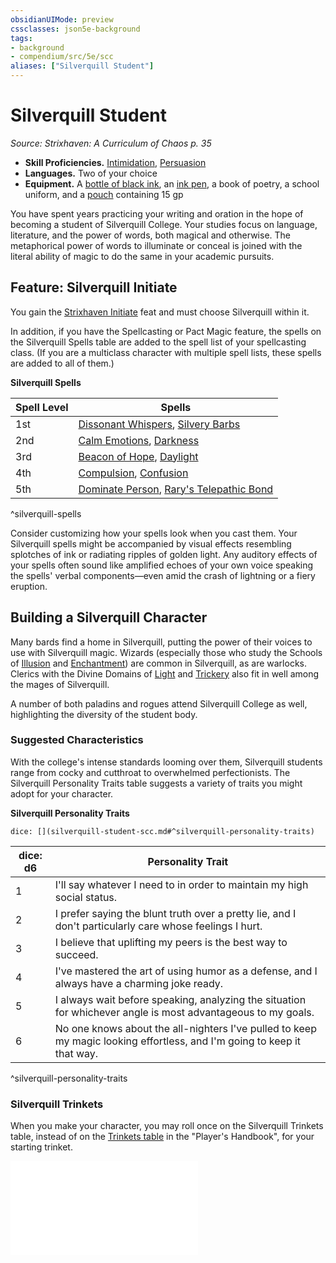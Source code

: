 ```yaml
---
obsidianUIMode: preview
cssclasses: json5e-background
tags:
- background
- compendium/src/5e/scc
aliases: ["Silverquill Student"]
---
```

# Silverquill Student
*Source: Strixhaven: A Curriculum of Chaos p. 35*  

- **Skill Proficiencies.** [Intimidation](/Systems/5e/rules/skills.md#Intimidation), [Persuasion](/Systems/5e/rules/skills.md#Persuasion)  
- **Languages.** Two of your choice  
- **Equipment.** A [bottle of black ink](/Systems/5e/items/ink-1-ounce-bottle.md), an [ink pen](/Systems/5e/items/ink-pen.md), a book of poetry, a school uniform, and a [pouch](/Systems/5e/items/pouch.md) containing 15 gp  

You have spent years practicing your writing and oration in the hope of becoming a student of Silverquill College. Your studies focus on language, literature, and the power of words, both magical and otherwise. The metaphorical power of words to illuminate or conceal is joined with the literal ability of magic to do the same in your academic pursuits.

## Feature: Silverquill Initiate

You gain the [Strixhaven Initiate](/Systems/5e/feats/strixhaven-initiate-scc.md) feat and must choose Silverquill within it.

In addition, if you have the Spellcasting or Pact Magic feature, the spells on the Silverquill Spells table are added to the spell list of your spellcasting class. (If you are a multiclass character with multiple spell lists, these spells are added to all of them.)

**Silverquill Spells**

| Spell Level | Spells |
|-------------|--------|
| 1st | [Dissonant Whispers](/Systems/5e/spells/dissonant-whispers.md), [Silvery Barbs](/Systems/5e/spells/silvery-barbs-scc.md) |
| 2nd | [Calm Emotions](/Systems/5e/spells/calm-emotions.md), [Darkness](/Systems/5e/spells/darkness.md) |
| 3rd | [Beacon of Hope](/Systems/5e/spells/beacon-of-hope.md), [Daylight](/Systems/5e/spells/daylight.md) |
| 4th | [Compulsion](/Systems/5e/spells/compulsion.md), [Confusion](/Systems/5e/spells/confusion.md) |
| 5th | [Dominate Person](/Systems/5e/spells/dominate-person.md), [Rary's Telepathic Bond](/Systems/5e/spells/rarys-telepathic-bond.md) |
^silverquill-spells

Consider customizing how your spells look when you cast them. Your Silverquill spells might be accompanied by visual effects resembling splotches of ink or radiating ripples of golden light. Any auditory effects of your spells often sound like amplified echoes of your own voice speaking the spells' verbal components—even amid the crash of lightning or a fiery eruption.

## Building a Silverquill Character

Many bards find a home in Silverquill, putting the power of their voices to use with Silverquill magic. Wizards (especially those who study the Schools of [Illusion](/Systems/5e/classes/wizard-school-of-illusion.md) and [Enchantment](/Systems/5e/classes/wizard-school-of-enchantment.md)) are common in Silverquill, as are warlocks. Clerics with the Divine Domains of [Light](/Systems/5e/classes/cleric-light-domain.md) and [Trickery](/Systems/5e/classes/cleric-trickery-domain.md) also fit in well among the mages of Silverquill.

A number of both paladins and rogues attend Silverquill College as well, highlighting the diversity of the student body.

### Suggested Characteristics

With the college's intense standards looming over them, Silverquill students range from cocky and cutthroat to overwhelmed perfectionists. The Silverquill Personality Traits table suggests a variety of traits you might adopt for your character.

**Silverquill Personality Traits**

`dice: [](silverquill-student-scc.md#^silverquill-personality-traits)`

| dice: d6 | Personality Trait |
|----------|-------------------|
| 1 | I'll say whatever I need to in order to maintain my high social status. |
| 2 | I prefer saying the blunt truth over a pretty lie, and I don't particularly care whose feelings I hurt. |
| 3 | I believe that uplifting my peers is the best way to succeed. |
| 4 | I've mastered the art of using humor as a defense, and I always have a charming joke ready. |
| 5 | I always wait before speaking, analyzing the situation for whichever angle is most advantageous to my goals. |
| 6 | No one knows about the all-nighters I've pulled to keep my magic looking effortless, and I'm going to keep it that way. |
^silverquill-personality-traits

### Silverquill Trinkets

When you make your character, you may roll once on the Silverquill Trinkets table, instead of on the [Trinkets table](/Systems/5e/items/trinket.md) in the "Player's Handbook", for your starting trinket.

![Silverquill Trinkets](/Systems/5e/tables/silverquill-trinkets-scc.md)